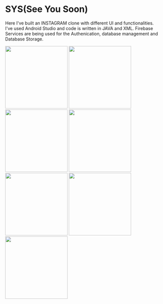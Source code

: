 # SYS(See You Soon)

Here I've built an INSTAGRAM clone with different UI and functionalities. I've used Android Studio and code is written in JAVA and XML. Firebase Services are being used for the Authenication, database management and Database Storage.

<img src = "https://user-images.githubusercontent.com/54989354/90585655-00815580-e1f3-11ea-91a5-347fed94bdcd.jpg" width="200">
<img src = "https://user-images.githubusercontent.com/54989354/90586026-d2e8dc00-e1f3-11ea-9a92-f37f32dcad9a.jpg" width="200">
<img src = "https://user-images.githubusercontent.com/54989354/90586067-ec8a2380-e1f3-11ea-9679-f6141efa8be5.jpg" width="200">
<img src = "https://user-images.githubusercontent.com/54989354/90586074-f01daa80-e1f3-11ea-97bb-dbfc211a4f6f.jpg" width="200">
<img src = "https://user-images.githubusercontent.com/54989354/90586088-f6ac2200-e1f3-11ea-973c-b51d3b048650.jpg" width="200">
<img src = "https://user-images.githubusercontent.com/54989354/90586089-f7dd4f00-e1f3-11ea-82d5-8becc351c58b.jpg" width="200">
<img src = "https://user-images.githubusercontent.com/54989354/90586091-f875e580-e1f3-11ea-9be8-30e497d17f6c.jpg" width="200">
